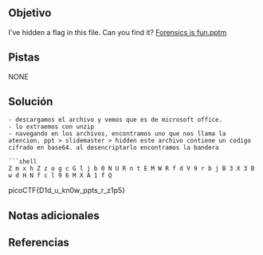 ## Objetivo
I've hidden a flag in this file. Can you find it? [Forensics is fun.pptm](https://mercury.picoctf.net/static/d3dd8cd51524d9fafcccd1b7d55f85e7/Forensics%20is%20fun.pptm)
## Pistas
NONE
## Solución
```
- descargamos el archivo y vemos que es de microsoft office.
- lo extraemos con unzip
- navegando en los archivos, encontramos uno que nos llama la atencion. ppt > slidemaster > hidden este archivo contiene un codigo cifrado en base64. al desencriptarlo encontramos la bandera

```shell
Z m x h Z z o g c G l j b 0 N U R n t E M W R f d V 9 r b j B 3 X 3 B w d H N f c l 9 6 M X A 1 f Q
```

picoCTF{D1d_u_kn0w_ppts_r_z1p5}

## Notas adicionales

## Referencias